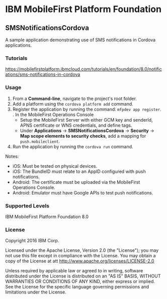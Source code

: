 IBM MobileFirst Platform Foundation
===
## SMSNotificationsCordova
A sample application demonstrating use of SMS notifications in Cordova applications.

### Tutorials
https://mobilefirstplatform.ibmcloud.com/tutorials/en/foundation/8.0/notifications/sms-notifications-in-cordova

### Usage

1. From a **Command-line**, navigate to the project's root folder.
2. Add a platform using the `cordova platform add` command.
3. Register the application by running the command: `mfpdev app register`.
. In the MobileFirst Operations Console
    - Setup the MobileFirst Server with either GCM key and senderId, APNS certificate or WNS credentials, and define tags.
    - Under **Applications** → **SMSNotificationsCordova** → **Security** → **Map scope elements to security checks**, add a mapping for `push.mobileclient`.
5. Run the application by running the `cordova run` command.

Notes:

* iOS: Must be tested on physical devices.
* iOS: The BundleID must relate to an AppID configured with push notifications.
* Android: The certificate must be uploaded via the MobileFirst Operations Console.
* Android: Emulator must have Google APIs to test push notifications.

### Supported Levels
IBM MobileFirst Platform Foundation 8.0

### License
Copyright 2016 IBM Corp.

Licensed under the Apache License, Version 2.0 (the "License");
you may not use this file except in compliance with the License.
You may obtain a copy of the License at
att
http://www.apache.org/licenses/LICENSE-2.0

Unless required by applicable law or agreed to in writing, software
distributed under the License is distributed on an "AS IS" BASIS,
WITHOUT WARRANTIES OR CONDITIONS OF ANY KIND, either express or implied.
See the License for the specific language governing permissions and
limitations under the License.
